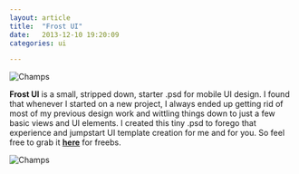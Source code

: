 ```yaml
---
layout: article
title:  "Frost UI"
date:   2013-12-10 19:20:09
categories: ui

---
```


![Champs]({{edchao.github.io}}/assets/img_frost_ui.jpg)

<!--more--> 

**Frost UI** is a small, stripped down, starter .psd for mobile UI design.  I found that whenever I started on a new project, I always ended up getting rid of most of my previous design work and wittling things down to just a few basic views and UI elements.  I created this tiny .psd to forego that experience and jumpstart UI template creation for me and for you. So feel free to grab it [**here**]({{edchao.github.io}}/assets/frostUI.psd)
 for freebs.

![Champs]({{edchao.github.io}}/assets/img_frost_preview.jpg)


